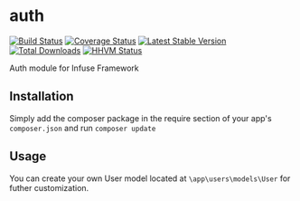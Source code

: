 auth
=============

[![Build Status](https://travis-ci.org/infusephp/auth.png?branch=master)](https://travis-ci.org/infusephp/auth)
[![Coverage Status](https://coveralls.io/repos/infusephp/auth/badge.png)](https://coveralls.io/r/infusephp/auth)
[![Latest Stable Version](https://poser.pugx.org/infuse/auth/v/stable.png)](https://packagist.org/packages/infuse/auth)
[![Total Downloads](https://poser.pugx.org/infuse/auth/downloads.png)](https://packagist.org/packages/infuse/auth)
[![HHVM Status](http://hhvm.h4cc.de/badge/infuse/auth.svg)](http://hhvm.h4cc.de/package/infuse/auth)

Auth module for Infuse Framework

## Installation

Simply add the composer package in the require section of your app's `composer.json` and run `composer update`

## Usage

You can create your own User model located at `\app\users\models\User` for futher customization.